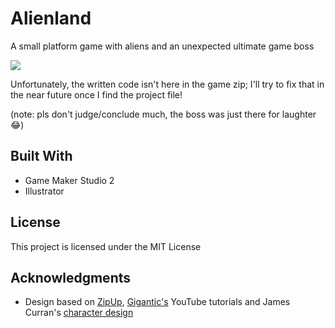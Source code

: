 # Alienland

A small platform game with aliens and an unexpected ultimate game boss

![](preview.gif)

Unfortunately, the written code isn't here in the game zip; I'll try to fix that in the near future once I find the project file!

(note: pls don't judge/conclude much, the boss was just there for laughter :joy:)

## Built With

- Game Maker Studio 2
- Illustrator

## License

This project is licensed under the MIT License

## Acknowledgments

- Design based on [ZipUp](https://www.youtube.com/watch?v=UxZ-JPO55E0), [Gigantic's](https://www.youtube.com/watch?v=Dd5UkKCnE10) YouTube tutorials and James Curran's [character design](https://www.instagram.com/p/BMjQHCNAXj8)
